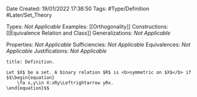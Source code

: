 <div class="topSpace"></div>

Date Created: 19/01/2022 17:36:50
Tags: #Type/Definition #Later/Set_Theory

Types: <i>Not Applicable</i>
Examples: [[Orthogonality]]
Constructions: [[Equivalence Relation and Class]]
Generalizations: <i>Not Applicable</i>

Properties: <i>Not Applicable</i>
Sufficiencies: <i>Not Applicable</i>
Equivalences: <i>Not Applicable</i>
Justifications: <i>Not Applicable</i>

``` ad-Definition
title: Definition.

Let $X$ be a set. A binary relation $R$ is <b>symmetric on $X$</b> if
$$\begin{equation}
    \fa x,y\in X:xRy\Leftrightarrow yRx.
\end{equation}$$

```
